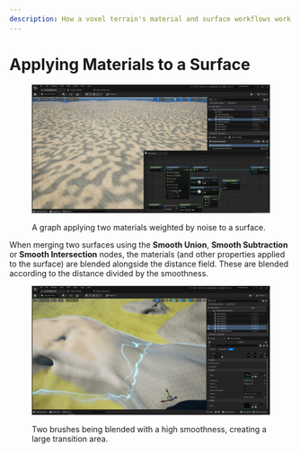 ```yaml
---
description: How a voxel terrain's material and surface workflows work together.
---
```


# Applying Materials to a Surface



<figure><img src="../../../.gitbook/assets/image (1).png" alt=""><figcaption><p>A graph applying two materials weighted by noise to a surface.  </p></figcaption></figure>

When merging two surfaces using the **Smooth Union**, **Smooth Subtraction** or **Smooth Intersection** nodes, the materials (and other properties applied to the surface) are blended alongside the distance field. These are blended according to the distance divided by the smoothness.&#x20;

<figure><img src="../../../.gitbook/assets/image.png" alt=""><figcaption><p>Two brushes being blended with a high smoothness, creating a large transition area.</p></figcaption></figure>
